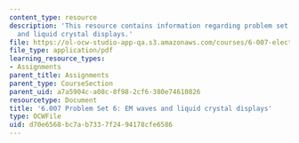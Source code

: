 ```yaml
---
content_type: resource
description: 'This resource contains information regarding problem set 6: EM waves
  and liquid crystal displays.'
file: https://ol-ocw-studio-app-qa.s3.amazonaws.com/courses/6-007-electromagnetic-energy-from-motors-to-lasers-spring-2011/d70e6568bc7ab7337f2494178cfe6586_MIT6_007S11_PS6.pdf
file_type: application/pdf
learning_resource_types:
- Assignments
parent_title: Assignments
parent_type: CourseSection
parent_uid: a7a5904c-a08c-8f98-2cf6-380e74610826
resourcetype: Document
title: '6.007 Problem Set 6: EM waves and liquid crystal displays'
type: OCWFile
uid: d70e6568-bc7a-b733-7f24-94178cfe6586
---
```

